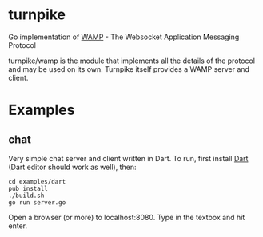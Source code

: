 turnpike
========

Go implementation of [WAMP](http://www.wamp.ws/) - The Websocket Application Messaging Protocol

turnpike/wamp is the module that implements all the details of the protocol and may be used on its
own. Turnpike itself provides a WAMP server and client.

Examples
========

chat
----

Very simple chat server and client written in Dart. To run, first install [Dart](http://www.dartlang.org/tools/sdk/) (Dart editor should work as well), then:

    cd examples/dart
	pub install
	./build.sh
	go run server.go

Open a browser (or more) to localhost:8080. Type in the textbox and hit enter.
